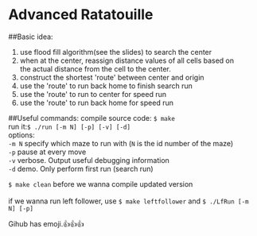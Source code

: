 Advanced Ratatouille
====================
##Basic idea:
1. use flood fill algorithm(see the slides) to search the center<br />
2. when at the center, reassign distance values of all cells based on <br />
   the actual distance from the cell to the center.<br />
3. construct the shortest 'route' between center and origin<br />
4. use the 'route' to run back home to finish search run<br />
5. use the 'route' to run to center for speed run<br />
6. use the 'route' to run back home for speed run<br />

##Useful commands:
compile source code: `$ make` <br />
run it:`$ ./run [-m N] [-p] [-v] [-d]`   <br />
options: <br />
	`-m N`	specify which maze to run with (`N` is the id number of the maze)<br />
	`-p`		pause at every move<br />
	`-v`		verbose. Output useful debugging information<br />
	`-d`		demo. Only perform first run (search run)<br />

`$ make clean` before we wanna compile updated version <br />	
if we wanna run left follower, use `$ make leftfollower` and `$ ./LfRun [-m N] [-p]` <br />

Gihub has emoji.:+1::+1::+1:
